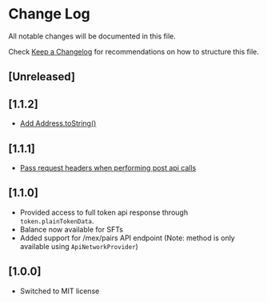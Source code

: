 # Change Log

All notable changes will be documented in this file.

Check [Keep a Changelog](http://keepachangelog.com/) for recommendations on how to structure this file.

## [Unreleased]

## [1.1.2]
 - [Add Address.toString()](https://github.com/ElrondNetwork/elrond-sdk-erdjs-network-providers/pull/27)

## [1.1.1]
 - [Pass request headers when performing post api calls](https://github.com/ElrondNetwork/elrond-sdk-erdjs-network-providers/pull/26)

## [1.1.0]

-   Provided access to full token api response through `token.plainTokenData`.
-   Balance now available for SFTs
-   Added support for /mex/pairs API endpoint (Note: method is only available using `ApiNetworkProvider`)

## [1.0.0]

-   Switched to MIT license
